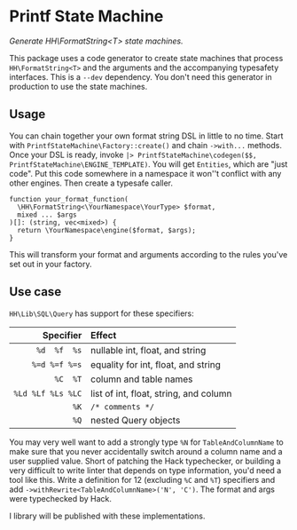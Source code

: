 # Printf State Machine

_Generate HH\\FormatString&lt;T&gt; state machines._

This package uses a code generator to create state machines that process
`HH\FormatString<T>` and the arguments and the accompanying typesafety
interfaces. This is a `--dev` dependency. You don't need this generator in
production to use the state machines.

## Usage

You can chain together your own format string DSL in little to no time.
Start with `PrintfStateMachine\Factory::create()` and chain `->with...` methods.
Once your DSL is ready, invoke
`|> PrintfStateMachine\codegen($$, PrintfStateMachine\ENGINE_TEMPLATE)`. You will
get `Entities`, which are "just code". Put this code somewhere in a namespace
it won''t conflict with any other engines. Then create a typesafe caller.

```HACK
function your_format_function(
  \HH\FormatString<\YourNamespace\YourType> $format,
  mixed ... $args
)[]: (string, vec<mixed>) {
  return \YourNamespace\engine($format, $args);
}
```

This will transform your format and arguments according to the rules you've set
out in your factory.

## Use case

`HH\Lib\SQL\Query` has support for these specifiers:

| Specifier         | Effect                                 |
| ----------------: | :--------------------------------------|
| `%d  %f  %s`      | nullable int, float, and string        |
| `%=d %=f %=s`     | equality for int, float, and string    |
| `%C  %T`          | column and table names                 |
| `%Ld %Lf %Ls %LC` | list of int, float, string, and column |
| `%K`              | `/* comments */`                       |
| `%Q`              | nested Query objects                   |

You may very well want to add a strongly type `%N` for `TableAndColumnName`
to make sure that you never accidentally switch around a column name and a
user supplied value. Short of patching the Hack typechecker, or building a
very difficult to write linter that depends on type information, you'd need
a tool like this. Write a definition for 12 (excluding `%C` and `%T`) specifiers
and add `->withRewrite<TableAndColumnName>('N', 'C')`. The format and args were
typechecked by Hack.

I library will be published with these implementations.
